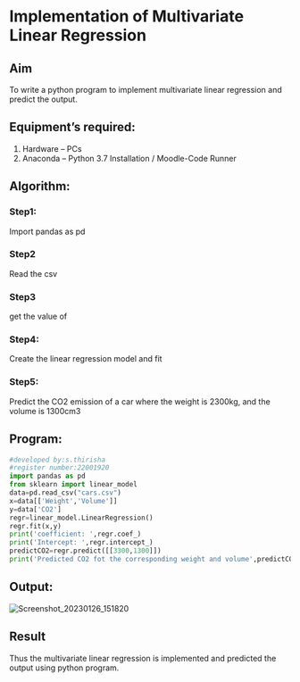 # Implementation of Multivariate Linear Regression
## Aim
To write a python program to implement multivariate linear regression and predict the output.
## Equipment’s required:
1.	Hardware – PCs
2.	Anaconda – Python 3.7 Installation / Moodle-Code Runner
## Algorithm:
### Step1:
Import pandas as pd

### Step2
Read the csv

### Step3
get the value of

### Step4:
Create the linear regression model and fit

### Step5:
Predict the CO2 emission of a car where the weight is 2300kg, and the volume is 1300cm3

## Program:
```python
#developed by:s.thirisha
#register number:22001920
import pandas as pd
from sklearn import linear_model
data=pd.read_csv("cars.csv")
x=data[['Weight','Volume']]
y=data['CO2']
regr=linear_model.LinearRegression()
regr.fit(x,y)
print('coefficient: ',regr.coef_)
print('Intercept: ',regr.intercept_)
predictCO2=regr.predict([[3300,1300]])
print('Predicted CO2 fot the corresponding weight and volume',predictCO2)
```
## Output:
![Screenshot_20230126_151820](https://user-images.githubusercontent.com/120380280/214806411-d3d3b16d-3022-40d6-9221-478aeac47a38.png)

## Result
Thus the multivariate linear regression is implemented and predicted the output using python program.
